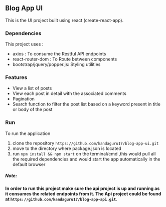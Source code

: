 ## Blog App UI

This is the UI project built using react (create-react-app).

### Dependencies

This project uses :

- axios : To consume the Restful API endpoints
- react-router-dom : To Route between components
- bootstrap/jquery/popper.js: Styling utilities

### Features

- View a list of posts
- View each post in detail with the associated comments
- Pagination
- Search function to filter the post list based on a keyword present in title or body of the post

### Run

To run the application

1. clone the repository `https://github.com/kandaguru17/blog-app-ui.git`
2. move to the directory where package.json is located
3. run `npm install && npm start` on the terminal/cmd ,this would pull all the required dependencies and would start the app automatically in the default browser

##### _Note_:

**In order to run this project make sure the api project is up and running as it consumes the related endpoints from it.
The Api project could be found at `https://github.com/kandaguru17/blog-app-api.git`**.
